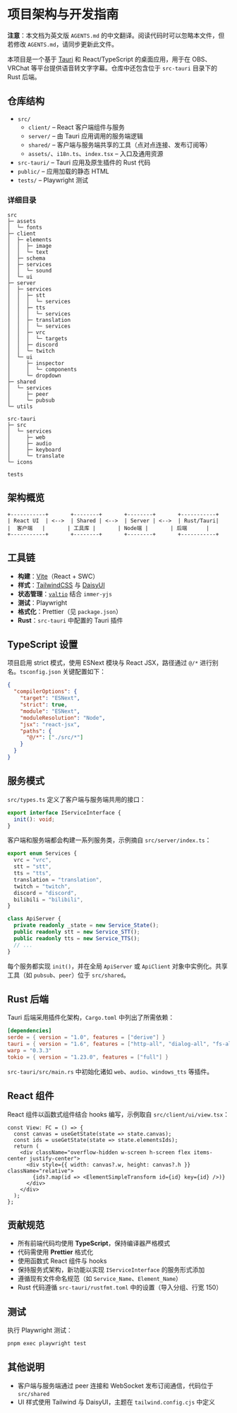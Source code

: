 # 项目架构与开发指南

**注意**：本文档为英文版 `AGENTS.md` 的中文翻译。阅读代码时可以忽略本文件，但若修改 `AGENTS.md`，请同步更新此文件。

本项目是一个基于 [Tauri](https://tauri.app/) 和 React/TypeScript 的桌面应用，用于在 OBS、VRChat 等平台提供语音转文字字幕。仓库中还包含位于 `src-tauri` 目录下的 Rust 后端。

## 仓库结构

- `src/`
  - `client/` – React 客户端组件与服务
  - `server/` – 由 Tauri 应用调用的服务端逻辑
  - `shared/` – 客户端与服务端共享的工具（点对点连接、发布订阅等）
  - `assets/`、`i18n.ts`、`index.tsx` – 入口及通用资源
- `src-tauri/` – Tauri 应用及原生插件的 Rust 代码
- `public/` – 应用加载的静态 HTML
- `tests/` – Playwright 测试

### 详细目录

```
src
├─ assets
│  └─ fonts
├─ client
│  ├─ elements
│  │  ├─ image
│  │  └─ text
│  ├─ schema
│  ├─ services
│  │  └─ sound
│  └─ ui
├─ server
│  ├─ services
│  │  ├─ stt
│  │  │  └─ services
│  │  ├─ tts
│  │  │  └─ services
│  │  ├─ translation
│  │  │  └─ services
│  │  ├─ vrc
│  │  │  └─ targets
│  │  ├─ discord
│  │  └─ twitch
│  └─ ui
│     ├─ inspector
│     │  └─ components
│     └─ dropdown
├─ shared
│  └─ services
│     ├─ peer
│     └─ pubsub
└─ utils

src-tauri
├─ src
│  └─ services
│     ├─ web
│     ├─ audio
│     ├─ keyboard
│     └─ translate
└─ icons

tests
```

## 架构概览

```
+-----------+       +--------+       +--------+       +-----------+
| React UI  | <-->  | Shared | <-->  | Server | <-->  | Rust/Tauri|
|  客户端   |       | 工具库 |       | Node端 |       | 后端      |
+-----------+       +--------+       +--------+       +-----------+
```

## 工具链

- **构建**：[Vite](https://vitejs.dev/)（React + SWC）
- **样式**：[TailwindCSS](https://tailwindcss.com/) 与 [DaisyUI](https://daisyui.com/)
- **状态管理**：[`valtio`](https://github.com/pmndrs/valtio) 结合 `immer-yjs`
- **测试**：Playwright
- **格式化**：Prettier（见 `package.json`）
- **Rust**：`src-tauri` 中配置的 Tauri 插件

## TypeScript 设置

项目启用 strict 模式，使用 ESNext 模块与 React JSX，路径通过 `@/*` 进行别名。`tsconfig.json` 关键配置如下：

```json
{
  "compilerOptions": {
    "target": "ESNext",
    "strict": true,
    "module": "ESNext",
    "moduleResolution": "Node",
    "jsx": "react-jsx",
    "paths": {
      "@/*": ["./src/*"]
    }
  }
}
```

## 服务模式

`src/types.ts` 定义了客户端与服务端共用的接口：

```ts
export interface IServiceInterface {
  init(): void;
}
```

客户端和服务端都会构建一系列服务类，示例摘自 `src/server/index.ts`：

```ts
export enum Services {
  vrc = "vrc",
  stt = "stt",
  tts = "tts",
  translation = "translation",
  twitch = "twitch",
  discord = "discord",
  bilibili = "bilibili",
}

class ApiServer {
  private readonly _state = new Service_State();
  public readonly stt = new Service_STT();
  public readonly tts = new Service_TTS();
  // ...
}
```

每个服务都实现 `init()`，并在全局 `ApiServer` 或 `ApiClient` 对象中实例化。共享工具（如 `pubsub`、`peer`）位于 `src/shared`。

## Rust 后端

Tauri 后端采用插件化架构，`Cargo.toml` 中列出了所需依赖：

```toml
[dependencies]
serde = { version = "1.0", features = ["derive"] }
tauri = { version = "1.6", features = ["http-all", "dialog-all", "fs-all", "global-shortcut-all", "shell-open", "window-all"] }
warp = "0.3.3"
tokio = { version = "1.23.0", features = ["full"] }
```

`src-tauri/src/main.rs` 中初始化诸如 `web`、`audio`、`windows_tts` 等插件。

## React 组件

React 组件以函数式组件结合 hooks 编写，示例取自 `src/client/ui/view.tsx`：

```tsx
const View: FC = () => {
  const canvas = useGetState(state => state.canvas);
  const ids = useGetState(state => state.elementsIds);
  return (
    <div className="overflow-hidden w-screen h-screen flex items-center justify-center">
      <div style={{ width: canvas?.w, height: canvas?.h }} className="relative">
        {ids?.map(id => <ElementSimpleTransform id={id} key={id} />)}
      </div>
    </div>
  );
};
```

## 贡献规范

- 所有前端代码均使用 **TypeScript**，保持编译器严格模式
- 代码需使用 **Prettier** 格式化
- 使用函数式 React 组件与 hooks
- 保持服务式架构，新功能以实现 `IServiceInterface` 的服务形式添加
- 遵循现有文件命名规范（如 `Service_Name`、`Element_Name`）
- Rust 代码遵循 `src-tauri/rustfmt.toml` 中的设置（导入分组、行宽 150）

## 测试

执行 Playwright 测试：

```bash
pnpm exec playwright test
```

## 其他说明

- 客户端与服务端通过 peer 连接和 WebSocket 发布订阅通信，代码位于 `src/shared`
- UI 样式使用 Tailwind 与 DaisyUI，主题在 `tailwind.config.cjs` 中定义

